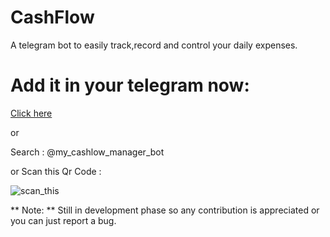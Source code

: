 # CashFlow

A telegram bot to easily track,record and control your daily expenses.

# Add it in your telegram now:

[Click here](https://t.me/my_cashflow_manager_bot)

or

Search : @my_cashlow_manager_bot 

or Scan this Qr Code :

![scan_this](https://github.com/devajay07/my_cashflow_manager_bot/assets/85946752/4731547c-cffb-477c-98f0-058925154a46)



** Note: **
Still in development phase so any contribution is appreciated or you can just report a bug.
